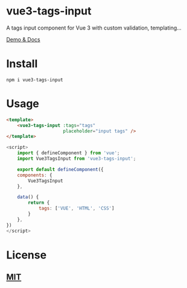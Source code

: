 # vue3-tags-input

A tags input component for Vue 3 with custom validation, templating...

[Demo & Docs](https://vue3-tags-input.netlify.app)

# Install

```
npm i vue3-tags-input
```

# Usage

```html
<template>
    <vue3-tags-input :tags="tags"
                     placeholder="input tags" />
</template>
```

```javascript
<script>
    import { defineComponent } from 'vue';
    import Vue3TagsInput from 'vue3-tags-input';

    export default defineComponent({
    components: {
        Vue3TagsInput
    },

    data() {
        return {
            tags: ['VUE', 'HTML', 'CSS']
        }
    },
})
</script>
```

# License

## [MIT](https://vue3-tags-input.netlify.app)